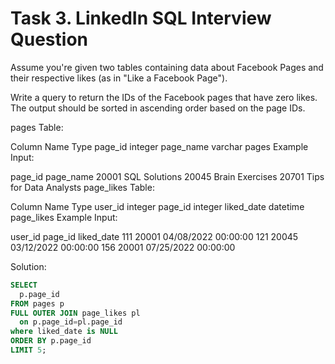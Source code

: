 # Task 3. LinkedIn SQL Interview Question

Assume you're given two tables containing data about Facebook Pages and their respective likes (as in "Like a Facebook Page").

Write a query to return the IDs of the Facebook pages that have zero likes. The output should be sorted in ascending order based on the page IDs.

pages Table:

Column Name	Type
page_id	integer
page_name	varchar
pages Example Input:

page_id	page_name
20001	SQL Solutions
20045	Brain Exercises
20701	Tips for Data Analysts
page_likes Table:

Column Name	Type
user_id	integer
page_id	integer
liked_date	datetime
page_likes Example Input:

user_id	page_id	liked_date
111	20001	04/08/2022 00:00:00
121	20045	03/12/2022 00:00:00
156	20001	07/25/2022 00:00:00

Solution:
```sql
SELECT
  p.page_id
FROM pages p
FULL OUTER JOIN page_likes pl
  on p.page_id=pl.page_id
where liked_date is NULL
ORDER BY p.page_id
LIMIT 5;
```

